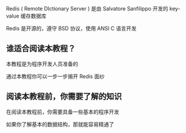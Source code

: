 

Redis ( Remote DIctionary Server ) 是由 Salvatore Sanfilippo 开发的 key-value 缓存数据库

Redis 是开源的，遵守 BSD 协议，使用 ANSI C 语言开发

## 谁适合阅读本教程？

本教程是为程序开发人员准备的

通过本教程你可以一步一步揭开 Redis 面纱

## 阅读本教程前，你需要了解的知识

在阅读本教程前，你需要具备一些基本的程序开发

如果你了解基本的数据结构，那就能容易精通了

